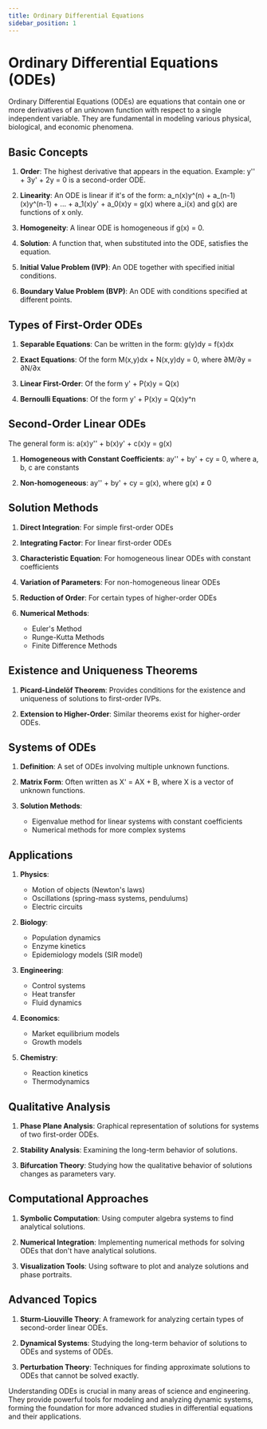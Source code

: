 ```yaml
---
title: Ordinary Differential Equations
sidebar_position: 1
---
```

# Ordinary Differential Equations (ODEs)

Ordinary Differential Equations (ODEs) are equations that contain one or more derivatives of an unknown function with respect to a single independent variable. They are fundamental in modeling various physical, biological, and economic phenomena.

## Basic Concepts

1. **Order**: The highest derivative that appears in the equation.
   Example: y'' + 3y' + 2y = 0 is a second-order ODE.

2. **Linearity**: An ODE is linear if it's of the form:
   a_n(x)y^(n) + a_(n-1)(x)y^(n-1) + ... + a_1(x)y' + a_0(x)y = g(x)
   where a_i(x) and g(x) are functions of x only.

3. **Homogeneity**: A linear ODE is homogeneous if g(x) = 0.

4. **Solution**: A function that, when substituted into the ODE, satisfies the equation.

5. **Initial Value Problem (IVP)**: An ODE together with specified initial conditions.

6. **Boundary Value Problem (BVP)**: An ODE with conditions specified at different points.

## Types of First-Order ODEs

1. **Separable Equations**:
   Can be written in the form: g(y)dy = f(x)dx

2. **Exact Equations**:
   Of the form M(x,y)dx + N(x,y)dy = 0, where ∂M/∂y = ∂N/∂x

3. **Linear First-Order**:
   Of the form y' + P(x)y = Q(x)

4. **Bernoulli Equations**:
   Of the form y' + P(x)y = Q(x)y^n

## Second-Order Linear ODEs

The general form is: a(x)y'' + b(x)y' + c(x)y = g(x)

1. **Homogeneous with Constant Coefficients**:
   ay'' + by' + cy = 0, where a, b, c are constants

2. **Non-homogeneous**:
   ay'' + by' + cy = g(x), where g(x) ≠ 0

## Solution Methods

1. **Direct Integration**: For simple first-order ODEs

2. **Integrating Factor**: For linear first-order ODEs

3. **Characteristic Equation**: For homogeneous linear ODEs with constant coefficients

4. **Variation of Parameters**: For non-homogeneous linear ODEs

5. **Reduction of Order**: For certain types of higher-order ODEs

6. **Numerical Methods**:
    - Euler's Method
    - Runge-Kutta Methods
    - Finite Difference Methods

## Existence and Uniqueness Theorems

1. **Picard-Lindelöf Theorem**: Provides conditions for the existence and uniqueness of solutions to first-order IVPs.

2. **Extension to Higher-Order**: Similar theorems exist for higher-order ODEs.

## Systems of ODEs

1. **Definition**: A set of ODEs involving multiple unknown functions.

2. **Matrix Form**: Often written as X' = AX + B, where X is a vector of unknown functions.

3. **Solution Methods**:
    - Eigenvalue method for linear systems with constant coefficients
    - Numerical methods for more complex systems

## Applications

1. **Physics**:
    - Motion of objects (Newton's laws)
    - Oscillations (spring-mass systems, pendulums)
    - Electric circuits

2. **Biology**:
    - Population dynamics
    - Enzyme kinetics
    - Epidemiology models (SIR model)

3. **Engineering**:
    - Control systems
    - Heat transfer
    - Fluid dynamics

4. **Economics**:
    - Market equilibrium models
    - Growth models

5. **Chemistry**:
    - Reaction kinetics
    - Thermodynamics

## Qualitative Analysis

1. **Phase Plane Analysis**: Graphical representation of solutions for systems of two first-order ODEs.

2. **Stability Analysis**: Examining the long-term behavior of solutions.

3. **Bifurcation Theory**: Studying how the qualitative behavior of solutions changes as parameters vary.

## Computational Approaches

1. **Symbolic Computation**: Using computer algebra systems to find analytical solutions.

2. **Numerical Integration**: Implementing numerical methods for solving ODEs that don't have analytical solutions.

3. **Visualization Tools**: Using software to plot and analyze solutions and phase portraits.

## Advanced Topics

1. **Sturm-Liouville Theory**: A framework for analyzing certain types of second-order linear ODEs.

2. **Dynamical Systems**: Studying the long-term behavior of solutions to ODEs and systems of ODEs.

3. **Perturbation Theory**: Techniques for finding approximate solutions to ODEs that cannot be solved exactly.

Understanding ODEs is crucial in many areas of science and engineering. They provide powerful tools for modeling and analyzing dynamic systems, forming the foundation for more advanced studies in differential equations and their applications.